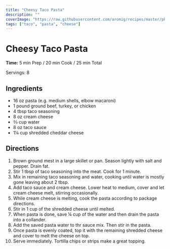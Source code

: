 ```yaml
---
title: "Cheesy Taco Pasta"
description: ""
coverImage: "https://raw.githubusercontent.com/aromig/recipes/master/photos/CheeseTacoPasta.jpg"
tags: ["taco", "pasta", "cheese"]
---
```


# Cheesy Taco Pasta

**Time:** 5 min Prep / 20 min Cook / 25 min Total

Servings: 8

## Ingredients

- 16 oz pasta (e.g. medium shells, elbow macaroni)
- 1 pound ground beef, turkey, or chicken
- 4 tbsp taco seasoning
- 8 oz cream cheese
- &frac23; cup water
- 8 oz taco sauce
- 1&frac14; cup shredded cheddar cheese

## Directions

1. Brown ground mest in a large skillet or pan. Season lightly with salt and pepper. Drain fat.
2. Stir 1 tbsp of taco seasoning into the meat. Cook for 1 minute.
3. Mix in remaining taco seasoning and water, cooking until water is mostly gone leaving about 2 tbsp.
4. Add taco sauce and cream cheese. Lower heat to medium, cover and let cream cheese melt, stirring occasionally.
5. While cream cheese is melting, cook the pasta according to package directions.
6. Stir in 1 cup of the shredded cheese until melted.
7. When pasta is done, save &frac14; cup of the water and then drain the pasta into a collander.
8. Add the saved pasta water to thr sauce mix. Then stir in the pasta.
9. Once pasta is evenly coated, top it with the remaining shredded cheese and cover to melt the cheese on top.
10. Serve immediately. Tortilla chips or strips make a great topping.
